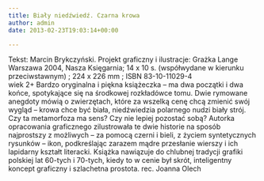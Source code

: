 ```yaml
---
title: Biały niedźwiedź. Czarna krowa
author: admin
date: 2013-02-23T19:03:14+00:00

---
```


  Tekst: Marcin Brykczyński. Projekt graficzny i ilustracje: Grażka Lange<br /> Warszawa 2004, Nasza Księgarnia; 14 x 10 s. (współwydane w kierunku przeciwstawnym) ; 224 x 226 mm ; ISBN 83-10-11029-4<br /> wiek 2+
Bardzo oryginalna i piękna książeczka – ma dwa początki i dwa końce, spotykające się na środkowej rozkładówce tomu. Dwie rymowane anegdoty mówią o zwierzętach, które za wszelką cenę chcą zmienić swój wygląd – krowa chce być biała, niedźwiedzia polarnego nudzi biały strój. Czy ta metamorfoza ma sens? Czy nie lepiej pozostać sobą? Autorka opracowania graficznego zilustrowała te dwie historie na sposób najprostszy z możliwych – za pomocą czerni i bieli, z życiem syntetycznych rysunków – ikon, podkreślając zarazem mądre przesłanie wierszy i ich lapidarny kształt literacki. Książka nawiązuje do chlubnej tradycji grafiki polskiej lat 60-tych i 70-tych, kiedy to w cenie był skrót, inteligentny koncept graficzny i szlachetna prostota.
rec. Joanna Olech
